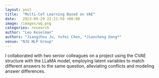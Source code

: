 ```yaml
---
layout: post
title:  "Multi-CoT Learning Based on VAE"
date:   2023-09-29 22:21:59 +00:00
image: /images/wq.png
categories: research
author: "Leo Keselman"
authors: "Jiangzhou Ju, Yufei Chen, *Jiancheng Dong*"
venue: "NJU NLP Group"
---
```


I collaborated with two senior colleagues on a project using the CVAE structure with the LLaMA model, employing latent variables to match different answers to the same question, alleviating conflicts and modeling answer differences.